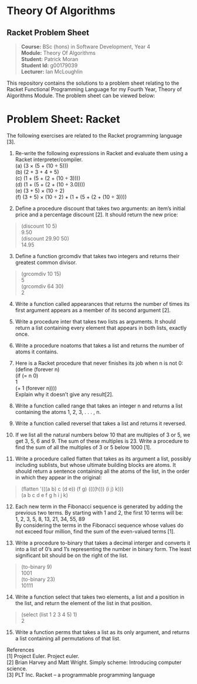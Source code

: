 # Theory Of Algorithms 
## Racket Problem Sheet

><b>Course:</b> BSc (hons) in Software Development, Year 4     
><b>Module:</b> Theory Of Algorithms   
><b>Student:</b> Patrick Moran  
><b>Student Id:</b> g00179039  
><b>Lecturer:</b> Ian McLoughlin  

This repository contains the solutions to a problem sheet relating to the Racket Functional Programming Language for my Fourth Year, Theory of Algorithms Module. The problem sheet can be viewed below:

# Problem Sheet: Racket
The following exercises are related to the Racket programming language [3].
1. Re-write the following expressions in Racket and evaluate them using a Racket interpreter/compiler.  
(a) (3 × (5 + (10 ÷ 5)))  
(b) (2 + 3 + 4 + 5)  
(c) (1 + (5 + (2 + (10 ÷ 3))))  
(d) (1 + (5 + (2 + (10 ÷ 3.0))))  
(e) (3 + 5) × (10 ÷ 2)  
(f) (3 + 5) × (10 ÷ 2) + (1 + (5 + (2 + (10 ÷ 3))))  

2. Define a procedure discount that takes two arguments: an item’s initial price and a percentage discount [2]. It should return the new price:  
> (discount 10 5)  
9.50  
> (discount 29.90 50)  
14.95  

3. Define a function grcomdiv that takes two integers and returns their greatest common divisor.  
> (grcomdiv 10 15)  
5  
> (grcomdiv 64 30)  
2  

4. Write a function called appearances that returns the number of times its first argument appears as a member of its second argument [2].  

5. Write a procedure inter that takes two lists as arguments. It should return a list containing every element that appears in both lists, exactly once.  

6. Write a procedure noatoms that takes a list and returns the number of atoms it contains.  

7. Here is a Racket procedure that never finishes its job when n is not 0:  
(define (forever n)  
(if (= n 0)  
1  
(+ 1 (forever n))))  
Explain why it doesn’t give any result[2].  

8. Write a function called range that takes an integer n and returns a list containing the atoms 1, 2, 3, . . . , n.  

9. Write a function called reversel that takes a list and returns it reversed.  
10. If we list all the natural numbers below 10 that are multiples of 3 or 5, we get 3, 5, 6 and 9. The sum of these multiples is 23. Write a procedure to find the sum of all the multiples of 3 or 5 below 1000 [1].  

11. Write a procedure called flatten that takes as its argument a list, possibly including sublists, but whose ultimate building blocks are atoms. It should return a sentence containing all the atoms of the list, in the order in which they appear in the original:  
> (flatten '(((a b) c (d e)) (f g) ((((h))) (i j) k)))  
(a b c d e f g h i j k)

12. Each new term in the Fibonacci sequence is generated by adding the previous two terms. By starting with 1 and 2, the first 10 terms will be:  
1, 2, 3, 5, 8, 13, 21, 34, 55, 89  
By considering the terms in the Fibonacci sequence whose values do not exceed four million, find the sum of the even-valued terms [1].  

13. Write a procedure to-binary that takes a decimal interger and converts it into a list of 0’s and 1’s representing the number in binary form. The least significant bit should be on the right of the list.  
> (to-binary 9)  
1001  
> (to-binary 23)  
10111  

14. Write a function select that takes two elements, a list and a position in the list, and return the element of the list in that position.  
> (select (list 1 2 3 4 5) 1)  
2  

15. Write a function perms that takes a list as its only argument, and returns a list containing all permutations of that list.  

References  
[1] Project Euler. Project euler.  
[2] Brian Harvey and Matt Wright. Simply scheme: Introducing computer science.     
[3] PLT Inc. Racket – a programmable programming language  



